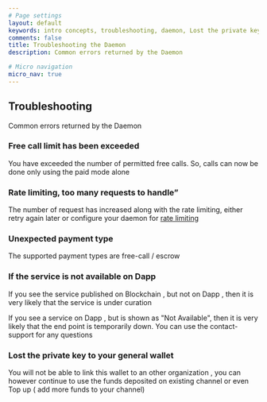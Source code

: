 ```yaml
---
# Page settings
layout: default
keywords: intro concepts, troubleshooting, daemon, Lost the private key to your general wallet, Free call limit has been exceeded, Rate limiting, too many requests to handle”, Unexpected payment type, If the service is not available on Dapp
comments: false
title: Troubleshooting the Daemon
description: Common errors returned by the Daemon

# Micro navigation
micro_nav: true
---
```


## Troubleshooting

Common errors returned by the Daemon

### Free call limit has been exceeded

You have exceeded the number of permitted free calls. So, calls can now be done only using the paid mode alone

### Rate limiting, too many requests to handle”

The number of request has increased along with the rate limiting, either retry again later or configure your daemon for [rate limiting](https://github.com/singnet/snet-daemon/tree/master/ratelimit)

### Unexpected payment type

The supported payment types are free-call / escrow

### If the service is not available on Dapp

If you see the service published on Blockchain , but not on Dapp , then it is very likely that the service is under curation

If you see a service on Dapp , but is shown as "Not Available", then it is very likely that the end point is temporarily down. You can use the contact-support for any questions

### Lost the private key to your general wallet

You will not be able to link this wallet to an other organization , you can however
continue to use the funds deposited on existing channel or even Top up ( add more funds to your channel)
